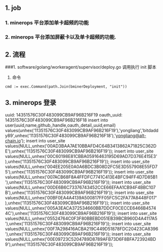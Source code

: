 ## 1. job
### 1. minerops 平台添加单卡超频的功能 
### 2. minerops 平台添加屏蔽卡以及单卡超频的功能.
## 2. 流程
###1. software/golang/workeragent/supervisor/deploy.go 调用执行 init 脚本
1. 命令
```text
cmd := exec.Command(path.Join(bminerDeployment, "init"))
```

## 3. minerops 登录
uuid: 14351576C30F483099CB9AF96B216F19
oauth_uuid: 14351576C30F483099CB9AF96B216F18
insert into user(uuid,name,github_handle,oauth_detail_uuid,email) values(unhex('11351576C30F483099CB9AF96B216F19'),'yongliang','bitdaddy89',unhex('11351576C30F483099CB9AF96B216F18'),'yongliang@alt-chain.io');
insert into user_site values(NULL,unhex('00AD3BAA7AE10BBAFD4C64B3413862A71825C362DE'),unhex('11351576C30F483099CB9AF96B216F19'));
insert into user_site values(NULL,unhex('00C60198E81CBBA05916463195D69AD7D376E415E3'),unhex('11351576C30F483099CB9AF96B216F19'));
insert into user_site values(NULL,unhex('004EE205E0A0A6BDC3B08D2FC5E3D557908E55FD75'),unhex('11351576C30F483099CB9AF96B216F19'));
insert into user_site values(NULL,unhex('007ACB68F8A4FFDFC7741C413E4BFC94FF4D7D85B1'),unhex('11351576C30F483099CB9AF96B216F19'));
insert into user_site values(NULL,unhex('00DE6B6C73376743452CCE66EFAA1CB94F4BBC107B'),unhex('11351576C30F483099CB9AF96B216F19'));
insert into user_site values(NULL,unhex('00BF0EA4A4139A500817FF05FC5C2FA77A8448F017'),unhex('11351576C30F483099CB9AF96B216F19'));
insert into user_site values(NULL,unhex('005A3EACA372534660BB7DDCF0CECCE6466B45744C'),unhex('11351576C30F483099CB9AF96B216F19'));
insert into user_site values(NULL,unhex('05524764C0F3F80BBEBD051EB39BCB960D4A4117A5'),unhex('11351576C30F483099CB9AF96B216F19'));
insert into user_site values(NULL,unhex('00F7A298416ACBA219C449D51878FDC20423CA8396'),unhex('11351576C30F483099CB9AF96B216F19'));
insert into user_site values(NULL,unhex('00E09723C5204789D8789AFB73D6F8BFA723924BD9'),unhex('11351576C30F483099CB9AF96B216F19'));

